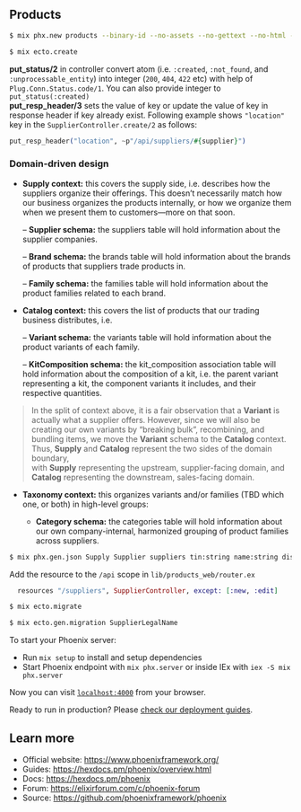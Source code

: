 ## Products     
    
```bash
$ mix phx.new products --binary-id --no-assets --no-gettext --no-html --no-live --no-mailer

$ mix ecto.create
```     
   
**put_status/2** in controller convert atom (i.e. `:created`, `:not_found`, and `:unprocessable_entity`) into integer (`200`, `404`, `422` etc) with help of `Plug.Conn.Status.code/1`. You can also provide integer to `put_status(:created)`    
**put_resp_header/3** sets the value of key or update the value of key in response header if key already exist. Following example shows `"location"` key in the `SupplierController.create/2` as follows:    
```elixir
put_resp_header("location", ~p"/api/suppliers/#{supplier}")
```   


### Domain-driven design     
     
- **Supply context:** this covers the supply side, i.e. describes how the suppliers organize their offerings. This doesn’t necessarily match how our business organizes the products internally, or how we organize them when we present them to customers—more on that soon.    
   
  – **Supplier schema:** the suppliers table will hold information about the supplier companies.    
  
  – **Brand schema:** the brands table will hold information about the brands of products that suppliers trade products in.     
  
  – **Family schema:** the families table will hold information about the product families related to each brand.
  
- **Catalog context:** this covers the list of products that our trading business distributes, i.e.    
   
  – **Variant schema:** the variants table will hold information about the product variants of each family.     
  
  – **KitComposition schema:** the kit_composition association table will hold information about the composition of a kit, i.e. the parent variant representing a kit, the component variants it includes, and their respective quantities.     
      
      
> In the split of context above, it is a fair observation that a **Variant** is actually what a supplier offers. However, since we will also be creating our own variants by “breaking bulk”, recombining, and bundling items, we move the **Variant** schema to the **Catalog** context. Thus, **Supply** and **Catalog** represent the two sides of the domain boundary,    
> with **Supply** representing the upstream, supplier-facing domain, and **Catalog** representing the downstream, sales-facing domain.    
    
- **Taxonomy context:** this organizes variants and/or families (TBD which one, or both) in high-level groups:     
     
  - **Category schema:** the categories table will hold information about our own company-internal, harmonized grouping of product families across suppliers.     

     
```bash
$ mix phx.gen.json Supply Supplier suppliers tin:string name:string discount:integer
```     
    
Add the resource to the  `/api` scope in `lib/products_web/router.ex`   
```elixir
  resources "/suppliers", SupplierController, except: [:new, :edit]
```    
    
```bash
$ mix ecto.migrate
```    
    
```bash
$ mix ecto.gen.migration SupplierLegalName
```    
    
    


To start your Phoenix server:

  * Run `mix setup` to install and setup dependencies
  * Start Phoenix endpoint with `mix phx.server` or inside IEx with `iex -S mix phx.server`

Now you can visit [`localhost:4000`](http://localhost:4000) from your browser.

Ready to run in production? Please [check our deployment guides](https://hexdocs.pm/phoenix/deployment.html).

## Learn more

  * Official website: https://www.phoenixframework.org/
  * Guides: https://hexdocs.pm/phoenix/overview.html
  * Docs: https://hexdocs.pm/phoenix
  * Forum: https://elixirforum.com/c/phoenix-forum
  * Source: https://github.com/phoenixframework/phoenix
